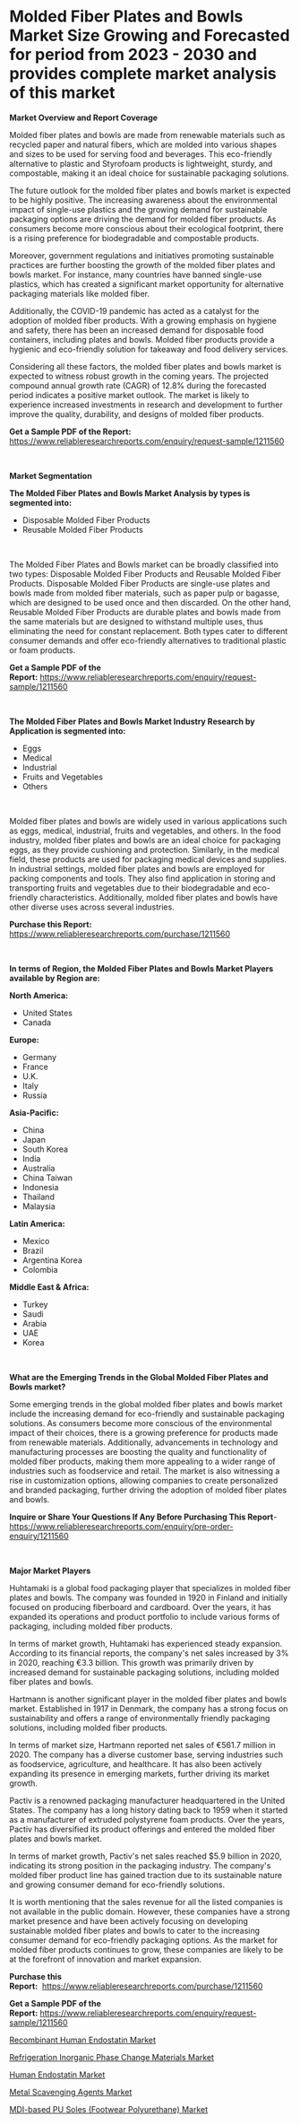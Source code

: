 <p><h1>Molded Fiber Plates and Bowls Market Size Growing and Forecasted for period from 2023 - 2030 and provides complete market analysis of this market</h1></p><p><strong>Market Overview and Report Coverage</strong></p>
<p><p>Molded fiber plates and bowls are made from renewable materials such as recycled paper and natural fibers, which are molded into various shapes and sizes to be used for serving food and beverages. This eco-friendly alternative to plastic and Styrofoam products is lightweight, sturdy, and compostable, making it an ideal choice for sustainable packaging solutions.</p><p>The future outlook for the molded fiber plates and bowls market is expected to be highly positive. The increasing awareness about the environmental impact of single-use plastics and the growing demand for sustainable packaging options are driving the demand for molded fiber products. As consumers become more conscious about their ecological footprint, there is a rising preference for biodegradable and compostable products.</p><p>Moreover, government regulations and initiatives promoting sustainable practices are further boosting the growth of the molded fiber plates and bowls market. For instance, many countries have banned single-use plastics, which has created a significant market opportunity for alternative packaging materials like molded fiber.</p><p>Additionally, the COVID-19 pandemic has acted as a catalyst for the adoption of molded fiber products. With a growing emphasis on hygiene and safety, there has been an increased demand for disposable food containers, including plates and bowls. Molded fiber products provide a hygienic and eco-friendly solution for takeaway and food delivery services.</p><p>Considering all these factors, the molded fiber plates and bowls market is expected to witness robust growth in the coming years. The projected compound annual growth rate (CAGR) of 12.8% during the forecasted period indicates a positive market outlook. The market is likely to experience increased investments in research and development to further improve the quality, durability, and designs of molded fiber products.</p></p>
<p><strong>Get a Sample PDF of the Report:</strong> <a href="https://www.reliableresearchreports.com/enquiry/request-sample/1211560">https://www.reliableresearchreports.com/enquiry/request-sample/1211560</a></p>
<p>&nbsp;</p>
<p><strong>Market Segmentation</strong></p>
<p><strong>The Molded Fiber Plates and Bowls Market Analysis by types is segmented into:</strong></p>
<p><ul><li>Disposable Molded Fiber Products</li><li>Reusable Molded Fiber Products</li></ul></p>
<p>&nbsp;</p>
<p><p>The Molded Fiber Plates and Bowls market can be broadly classified into two types: Disposable Molded Fiber Products and Reusable Molded Fiber Products. Disposable Molded Fiber Products are single-use plates and bowls made from molded fiber materials, such as paper pulp or bagasse, which are designed to be used once and then discarded. On the other hand, Reusable Molded Fiber Products are durable plates and bowls made from the same materials but are designed to withstand multiple uses, thus eliminating the need for constant replacement. Both types cater to different consumer demands and offer eco-friendly alternatives to traditional plastic or foam products.</p></p>
<p><strong>Get a Sample PDF of the Report:</strong>&nbsp;<a href="https://www.reliableresearchreports.com/enquiry/request-sample/1211560">https://www.reliableresearchreports.com/enquiry/request-sample/1211560</a></p>
<p>&nbsp;</p>
<p><strong>The Molded Fiber Plates and Bowls Market Industry Research by Application is segmented into:</strong></p>
<p><ul><li>Eggs</li><li>Medical</li><li>Industrial</li><li>Fruits and Vegetables</li><li>Others</li></ul></p>
<p>&nbsp;</p>
<p><p>Molded fiber plates and bowls are widely used in various applications such as eggs, medical, industrial, fruits and vegetables, and others. In the food industry, molded fiber plates and bowls are an ideal choice for packaging eggs, as they provide cushioning and protection. Similarly, in the medical field, these products are used for packaging medical devices and supplies. In industrial settings, molded fiber plates and bowls are employed for packing components and tools. They also find application in storing and transporting fruits and vegetables due to their biodegradable and eco-friendly characteristics. Additionally, molded fiber plates and bowls have other diverse uses across several industries.</p></p>
<p><strong>Purchase this Report:</strong>&nbsp; <a href="https://www.reliableresearchreports.com/purchase/1211560">https://www.reliableresearchreports.com/purchase/1211560</a></p>
<p>&nbsp;</p>
<p><strong>In terms of Region, the Molded Fiber Plates and Bowls Market Players available by Region are:</strong></p>
<p>
    <p> <strong> North America: </strong>
        <ul>
            <li>United States</li>
            <li>Canada</li>
        </ul>
        </p> 
    <p> <strong> Europe: </strong>
        <ul>
            <li>Germany</li>
            <li>France</li>
            <li>U.K.</li>
            <li>Italy</li>
            <li>Russia</li>
        </ul>
        </p> 
    <p> <strong> Asia-Pacific: </strong>
        <ul>
            <li>China</li>
            <li>Japan</li>
            <li>South Korea</li>
            <li>India</li>
            <li>Australia</li>
            <li>China Taiwan</li>
            <li>Indonesia</li>
            <li>Thailand</li>
            <li>Malaysia</li>
        </ul>
        </p> 
    <p> <strong> Latin America: </strong>
        <ul>
            <li>Mexico</li>
            <li>Brazil</li>
            <li>Argentina Korea</li>
            <li>Colombia</li>
        </ul>
        </p> 
    <p> <strong> Middle East & Africa: </strong>
        <ul>
            <li>Turkey</li>
            <li>Saudi</li>
            <li>Arabia</li>
            <li>UAE</li>
            <li>Korea</li>
        </ul>
    </p>
    </p>
<p>&nbsp;</p>
<p><strong>What are the Emerging Trends in the Global Molded Fiber Plates and Bowls market?</strong></p>
<p><p>Some emerging trends in the global molded fiber plates and bowls market include the increasing demand for eco-friendly and sustainable packaging solutions. As consumers become more conscious of the environmental impact of their choices, there is a growing preference for products made from renewable materials. Additionally, advancements in technology and manufacturing processes are boosting the quality and functionality of molded fiber products, making them more appealing to a wider range of industries such as foodservice and retail. The market is also witnessing a rise in customization options, allowing companies to create personalized and branded packaging, further driving the adoption of molded fiber plates and bowls.</p></p>
<p><strong>Inquire or Share Your Questions If Any Before Purchasing This Report</strong>- <a href="https://www.reliableresearchreports.com/enquiry/pre-order-enquiry/1211560">https://www.reliableresearchreports.com/enquiry/pre-order-enquiry/1211560</a></p>
<p>&nbsp;</p>
<p><strong>Major Market Players</strong></p>
<p><p>Huhtamaki is a global food packaging player that specializes in molded fiber plates and bowls. The company was founded in 1920 in Finland and initially focused on producing fiberboard and cardboard. Over the years, it has expanded its operations and product portfolio to include various forms of packaging, including molded fiber products.</p><p>In terms of market growth, Huhtamaki has experienced steady expansion. According to its financial reports, the company's net sales increased by 3% in 2020, reaching €3.3 billion. This growth was primarily driven by increased demand for sustainable packaging solutions, including molded fiber plates and bowls.</p><p>Hartmann is another significant player in the molded fiber plates and bowls market. Established in 1917 in Denmark, the company has a strong focus on sustainability and offers a range of environmentally friendly packaging solutions, including molded fiber products.</p><p>In terms of market size, Hartmann reported net sales of €561.7 million in 2020. The company has a diverse customer base, serving industries such as foodservice, agriculture, and healthcare. It has also been actively expanding its presence in emerging markets, further driving its market growth.</p><p>Pactiv is a renowned packaging manufacturer headquartered in the United States. The company has a long history dating back to 1959 when it started as a manufacturer of extruded polystyrene foam products. Over the years, Pactiv has diversified its product offerings and entered the molded fiber plates and bowls market.</p><p>In terms of market growth, Pactiv's net sales reached $5.9 billion in 2020, indicating its strong position in the packaging industry. The company's molded fiber product line has gained traction due to its sustainable nature and growing consumer demand for eco-friendly solutions.</p><p>It is worth mentioning that the sales revenue for all the listed companies is not available in the public domain. However, these companies have a strong market presence and have been actively focusing on developing sustainable molded fiber plates and bowls to cater to the increasing consumer demand for eco-friendly packaging options. As the market for molded fiber products continues to grow, these companies are likely to be at the forefront of innovation and market expansion.</p></p>
<p><strong>Purchase this Report:</strong>&nbsp;&nbsp;<a href="https://www.reliableresearchreports.com/purchase/1211560">https://www.reliableresearchreports.com/purchase/1211560</a></p>
<p></p>
<p><strong>Get a Sample PDF of the Report:</strong>&nbsp;<a href="https://www.reliableresearchreports.com/enquiry/request-sample/1211560">https://www.reliableresearchreports.com/enquiry/request-sample/1211560</a></p>
<p><p><a href="https://medium.com/@robinsinghrp23/recombinant-human-endostatin-market-opportunities-and-strategies-forecast-for-period-from-2023-2030-f24d6bbbf074">Recombinant Human Endostatin Market</a></p><p><a href="https://www.linkedin.com/pulse/refrigeration-inorganic-phase-change-materials-market-size/">Refrigeration Inorganic Phase Change Materials Market</a></p><p><a href="https://medium.com/@sureshrainarp23/human-endostatin-market-insight-market-trends-growth-forecasted-from-2023-to-2030-33153f245650">Human Endostatin Market</a></p><p><a href="https://www.linkedin.com/pulse/decoding-metal-scavenging-agents-market-deep-dive-latest/">Metal Scavenging Agents Market</a></p><p><a href="https://www.linkedin.com/pulse/mdi-based-pu-soles-footwear-polyurethane-market-insights/">MDI-based PU Soles (Footwear Polyurethane) Market</a></p></p>